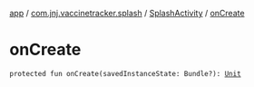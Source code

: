 [app](../../index.md) / [com.jnj.vaccinetracker.splash](../index.md) / [SplashActivity](index.md) / [onCreate](./on-create.md)

# onCreate

`protected fun onCreate(savedInstanceState: Bundle?): `[`Unit`](https://kotlinlang.org/api/latest/jvm/stdlib/kotlin/-unit/index.html)